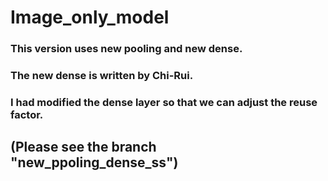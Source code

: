 # Image_only_model
### This version uses new pooling and new dense.
### The new dense is written by Chi-Rui.
### I had modified the dense layer so that we can adjust the reuse factor.
## (Please see the branch "new_ppoling_dense_ss")
